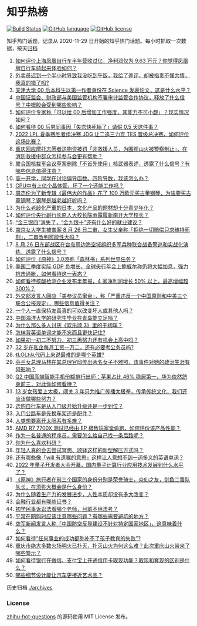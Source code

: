 # 知乎热榜
[![Build Status](https://github.com/ToWeLong/zhihu-hot-questions/workflows/CI/badge.svg)](https://github.com/ToWeLong/zhihu-hot-questions/actions)
[![GitHub language](https://img.shields.io/badge/language-golang-orange.svg)](https://golang.org/)
[![GitHub license](https://img.shields.io/github/license/ToWeLong/zhihu-hot-questions)](https://github.com/ToWeLong/zhihu-hot-questions/blob/main/LICENSE)

知乎热门话题，记录从 2020-11-29 日开始的知乎热门话题。每小时抓取一次数据，按天[归档](./archives)

<!-- BEGIN -->

1. [如何评价上海凤凰自行车半年营收过亿，净利润仅为 9.63 万元？你觉得凤凰牌自行车骑起来体验如何？](https://www.zhihu.com/question/549868234)
1. [外卖员迟到一个半小时导致我没吃到午饭，我给了差评，却被指责不懂共情，我真的错了吗?](https://www.zhihu.com/question/547535589)
1. [天津大学 00 后本科生以第一作者身份在 Science 发表论文，这是什么水平？](https://www.zhihu.com/question/549615300)
1. [中国证监会、财政部与美国监管机构签署审计监管合作协议，释放了什么信号？中概股会受到哪些影响？](https://www.zhihu.com/question/550137458)
1. [如何评价专家称「可以给 00 后增加工作强度，其能力不可小觑」？现实情况如何？](https://www.zhihu.com/question/550055580)
1. [如何看待 00 后男同事因「失恋快死掉了」请假 0.5 天这件事？](https://www.zhihu.com/question/550073179)
1. [2022 LPL 夏季赛胜者组决赛 JDG 让二追三力克 TES 晋级总决赛，如何评价这场比赛？](https://www.zhihu.com/question/550126662)
1. [重庆回应摩托志愿者送物资被罚「非救援人员，为围观山火被警察制止」，在消防救援中群众怎样参与会更有帮助？](https://www.zhihu.com/question/550099331)
1. [联合国核裁军会议草案删除「不首先使用」核武器表述，透露了什么信号？有哪些信息值得注意？](https://www.zhihu.com/question/550098375)
1. [高一开学，同学在讨论偏导函数、四阶导数，我该怎么办？](https://www.zhihu.com/question/549294538)
1. [CPU中有上亿个晶体管，坏了一个还能工作吗？](https://www.zhihu.com/question/549140878)
1. [周杰伦为了新专辑《最伟大的作品》花了 100 万欧元买古董钢琴，为啥要买古董钢琴？钢琴是越老越好听吗？](https://www.zhihu.com/question/541810924)
1. [为什么老龄化严重的日本，文化产品的题材却十分青少年化？](https://www.zhihu.com/question/549102585)
1. [如何评价央行副行长原人大校长陈雨露履新南开大学校长？](https://www.zhihu.com/question/550078052)
1. [“金三银四”消失了，“金九银十”还有什么好的就业建议？](https://www.zhihu.com/question/549966820)
1. [南京女大学生被害案 8 月 26 日二审，女生父亲称「拒绝一切赔偿只求维持死刑」，二审改判可能性大吗？](https://www.zhihu.com/question/550039643)
1. [8 月 26 日东部战区在台岛周边海空域组织多军兵种联合战备警巡和实战化演练，透露了什么信号？](https://www.zhihu.com/question/550126836)
1. [如何评价《原神》3.0须弥「森林书」系列世界任务？](https://www.zhihu.com/question/549752494)
1. [美国二季度实际 GDP 负增长，全球央行年会上鲍威尔称仍将大幅加息，强力抗击通胀，如何看待这一表态？](https://www.zhihu.com/question/549997751)
1. [如何看待核酸检测企业发布半年报，4 家净利润增长 50% 以上，最高增幅超 300%？](https://www.zhihu.com/question/550153237)
1. [外交部发言人回应「美参议员窜台」，称「严重违反一个中国原则和中美三个联合公报规定」，哪些信息值得关注？](https://www.zhihu.com/question/550154946)
1. [一个人一直保持友善真的可以改变坏人或其他人吗？](https://www.zhihu.com/question/542365494)
1. [中国海洋大学的研究生毕业在青岛能立足吗？](https://www.zhihu.com/question/521136640)
1. [为什么那么多人讨厌《欢乐颂 3》里的于初晖？](https://www.zhihu.com/question/549270797)
1. [怎样背英语单词才能不忘而且更快记住?](https://www.zhihu.com/question/23033452)
1. [如果初一初二不努力，初三再努力还有机会上高中吗？](https://www.zhihu.com/question/549606085)
1. [32 岁在私企每月工资一万二，还有必要考公务员吗?](https://www.zhihu.com/question/549216943)
1. [《LOL》从代码上来说最难的是哪个英雄?](https://www.zhihu.com/question/522118606)
1. [芬兰女总理马林在其总理官邸传出两名女子不雅照，该事件对她的政治生涯有何影响？](https://www.zhihu.com/question/549790307)
1. [Q2 中国高端智能手机份额排行出炉：苹果占比 46% 稳居第一，华为依然跻身前三，对此你如何看待？](https://www.zhihu.com/question/549754907)
1. [13 岁女孩爱上太极，闭关 3 年只为推广传播太极拳，传承传统文化，我们还应该做哪些努力？](https://www.zhihu.com/question/550096513)
1. [选购自行车是从入门级开始升级还是一步到位？](https://www.zhihu.com/question/547271625)
1. [入门公路车是先换车架还是配件？](https://www.zhihu.com/question/546324621)
1. [人类想要离开太阳系有多难？](https://www.zhihu.com/question/538017812)
1. [AMD R7 7700X 测试已经由 EP 极致玩家堂偷跑，如何评价该产品性能？](https://www.zhihu.com/question/549885892)
1. [作为一名普通的程序员，需要怎么给自己找一条后路呢？](https://www.zhihu.com/question/544744660)
1. [你为什么喜欢科研？](https://www.zhihu.com/question/337843359)
1. [年轻人真的会去尝试冥想、颂钵这样的新型解压方式吗？](https://www.zhihu.com/question/550075426)
1. [还有哪些像「will 有遗嘱的意思」这样让人意想不到一词多义的英语单词？](https://www.zhihu.com/question/515208330)
1. [2022 年量子开发者大会开幕，国内量子计算行业应用技术发展到什么水平了？](https://www.zhihu.com/question/549958222)
1. [《原神》旅行者在前三个国家的身份分别是荣誉骑士，众仙之友，剑鱼二番队队长，在须弥大概会是什么身份？](https://www.zhihu.com/question/548896948)
1. [为什么随着生产力的发展进步，人性本质却没有多大改变？](https://www.zhihu.com/question/400685460)
1. [金融行业都有哪些证书？](https://www.zhihu.com/question/24497629)
1. [初学民事诉讼法看哪个老师，目前不用法考？](https://www.zhihu.com/question/424778513)
1. [平常在网购时应该注意哪些问题？有哪些需要避坑的地方？](https://www.zhihu.com/question/549886348)
1. [空军新闻发言人称「中国防空反导建设不针对特定国家地区」，这意味着什么？](https://www.zhihu.com/question/550111487)
1. [如何看待“任何事业的成功都弥补不了孩子教育的失败”?](https://www.zhihu.com/question/549394395)
1. [重庆市绝大多数火场明火已扑灭，扑灭山火为何这么难？此次重庆山火带来了哪些警示？](https://www.zhihu.com/question/550015034)
1. [如何看待银行在微信、支付宝上开通信用卡取现功能？取现和套现的区别是什么？](https://www.zhihu.com/question/549760252)
1. [哪些细节设计能让汽车更接近艺术品？](https://www.zhihu.com/question/549684718)

<!-- END -->

历史归档 [./archives](./archives)


### License
[zhihu-hot-questions](https://github.com/towelong/zhihu-hot-questions) 的源码使用 MIT License 发布。